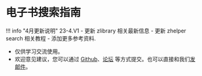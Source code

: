 # 电子书搜索指南

!!! info "4月更新说明"
    23-4.V1
    - 更新 zlibrary 相关最新信息
    - 更新 zhelper search 相关教程
    - 添加更多参考资料.

- 仅供学习交流使用。
- 欢迎意见建议，您可以通过 [Github](https://github.com/yibook-org/guide)、[论坛](https://bbs.yibook.org/) 等方式提交。也可以直接和我们[发邮件](https://contact.yibook.org/)。